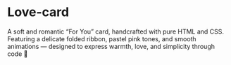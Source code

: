 # Love-card
A soft and romantic “For You” card, handcrafted with pure HTML and CSS. Featuring a delicate folded ribbon, pastel pink tones, and smooth animations — designed to express warmth, love, and simplicity through code 💌

